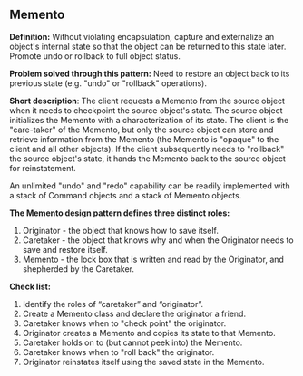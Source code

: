 **Memento**
-------

**Definition:** Without violating encapsulation, capture and externalize an object's internal state so that the object can be returned to this state later. Promote undo or rollback to full object status.

**Problem solved through this pattern:** Need to restore an object back to its previous state (e.g. "undo" or "rollback" operations).

**Short description**: The client requests a Memento from the source object when it needs to checkpoint the source object's state. The source object initializes the Memento with a characterization of its state. The client is the "care-taker" of the Memento, but only the source object can store and retrieve information from the Memento (the Memento is "opaque" to the client and all other objects). If the client subsequently needs to "rollback" the source object's state, it hands the Memento back to the source object for reinstatement.

An unlimited "undo" and "redo" capability can be readily implemented with a stack of Command objects and a stack of Memento objects.

**The Memento design pattern defines three distinct roles:**

 1. Originator - the object that knows how to save itself. 
 2. Caretaker - the object that knows why and when the Originator needs to save and restore itself. 
 3. Memento - the lock box that is written and read by the Originator, and shepherded by the Caretaker.

**Check list:**

 1. Identify the roles of “caretaker” and “originator”. 
 2. Create a Memento class and declare the originator a friend. 
 3. Caretaker knows when to "check point" the originator. 
 4. Originator creates a Memento and copies its state to that Memento. 
 5. Caretaker holds on to (but cannot peek into) the Memento. 
 6. Caretaker knows when to "roll back" the originator.
 7. Originator reinstates itself using the saved state in the Memento.